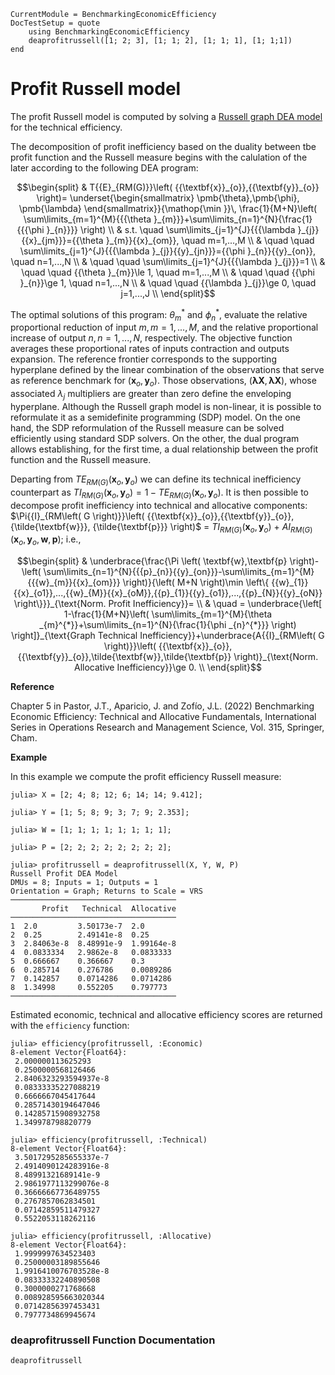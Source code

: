 ```@meta
CurrentModule = BenchmarkingEconomicEfficiency
DocTestSetup = quote
    using BenchmarkingEconomicEfficiency
    deaprofitrussell([1; 2; 3], [1; 1; 2], [1; 1; 1], [1; 1;1])
end
```

# Profit Russell model

The profit Russell model is computed by solving a [Russell graph DEA model](https://javierbarbero.github.io/DataEnvelopmentAnalysis.jl/stable/technical/russell/#Russell-Graph-Model) for the technical efficiency.

The decomposition of profit inefficiency based on the duality between tbe profit function and the Russell measure begins with the calulation of the later according to the following DEA program:

```math
\begin{split}
	& T{{E}_{RM(G)}}\left( {{\textbf{x}}_{o}},{{\textbf{y}}_{o}} \right)= \underset{\begin{smallmatrix} \pmb{\theta},\pmb{\phi}, \pmb{\lambda} \end{smallmatrix}}{\mathop{\min }}\, \frac{1}{M+N}\left( \sum\limits_{m=1}^{M}{{{\theta }_{m}}}+\sum\limits_{n=1}^{N}{\frac{1}{{{\phi }_{n}}}} \right) \\
	& s.t. \quad \sum\limits_{j=1}^{J}{{{\lambda }_{j}}{{x}_{jm}}}={{\theta }_{m}}{{x}_{om}}, \quad m=1,...,M   \\
	& \quad \quad \sum\limits_{j=1}^{J}{{{\lambda }_{j}}{{y}_{jn}}}={{\phi }_{n}}{{y}_{on}}, \quad n=1,...,N  \\
	& \quad \quad \sum\limits_{j=1}^{J}{{{\lambda }_{j}}}=1  \\
	& \quad \quad {{\theta }_{m}}\le 1, \quad m=1,...,M  \\
	& \quad \quad {{\phi }_{n}}\ge 1, \quad n=1,...,N  \\
	& \quad \quad {{\lambda }_{j}}\ge 0, \quad j=1,...,J  \\
\end{split}
```

The optimal solutions of this program: $\theta^*_{m}$ and $\phi^*_{n}$, evaluate the relative proportional reduction of input $m, m=1,...,M$, and the relative proportional increase of output $n, n=1,...,N$, respectively. The objective function averages these proportional rates of inputs contraction and outputs expansion. The reference frontier corresponds to the supporting hyperplane defined by the linear combination of the observations that serve as reference benchmark for $(\mathbf{x}_o,\mathbf{y}_o)$. Those observations, ($\mathbf{\lambda}\mathbf{X},\mathbf{\lambda}\mathbf{X}$), whose associated $\lambda_j$ multipliers are greater than zero define the enveloping hyperplane. Although the Russell graph model is non-linear, it is possible to reformulate it as a semidefinite programming (SDP) model. On the one hand, the SDP reformulation of the Russell measure can be solved efficiently using standard SDP solvers. On the other, the dual program allows establishing, for the first time, a dual relationship between the profit function and the Russell measure.

Departing from $T{{E}_{RM(G)}}({{\textbf{x}}_{o}},{{\textbf{y}}_{o}})$ we can define its technical inefficiency counterpart as $T{I}_{RM(G)}( {\textbf{x}_{o}},{\textbf{y}_{o}})=1-T{{E}_{RM(G)}} ({\textbf{x}_{o}},{\textbf{y}_{o}})$. It is then possible to decompose profit inefficiency into technical and allocative components: $\Pi{{I}_{RM\left( G \right)}}\left( {{\textbf{x}}_{o}},{{\textbf{y}}_{o}},{\tilde{\textbf{w}}}, {\tilde{\textbf{p}}} \right)$ = $T{{I}_{RM\left( G \right)}}\left( {{\textbf{x}}_{o}},{{\textbf{y}}_{o}} \right)$ + $A{{I}_{RM\left( G \right)}}\left( {{\textbf{x}}_{o}},{{\textbf{y}}_{o}}, {\textbf{w}}, {\textbf{p}} \right)$; i.e.,    

```math
\begin{split}
	& \underbrace{\frac{\Pi \left( \textbf{w},\textbf{p} \right)-\left( \sum\limits_{n=1}^{N}{{{p}_{n}}{{y}_{on}}}-\sum\limits_{m=1}^{M}{{{w}_{m}}{{x}_{om}}} \right)}{\left( M+N \right)\min \left\{ {{w}_{1}}{{x}_{o1}},...,{{w}_{M}}{{x}_{oM}},{{p}_{1}}{{y}_{o1}},...,{{p}_{N}}{{y}_{oN}} \right\}}}_{\text{Norm. Profit Inefficiency}}= \\ 
	& \quad = \underbrace{\left[ 1-\frac{1}{M+N}\left( \sum\limits_{m=1}^{M}{\theta _{m}^{*}}+\sum\limits_{n=1}^{N}{\frac{1}{\phi _{n}^{*}}} \right) \right]}_{\text{Graph Technical Inefficiency}}+\underbrace{A{{I}_{RM\left( G \right)}}\left( {{\textbf{x}}_{o}},{{\textbf{y}}_{o}},\tilde{\textbf{w}},\tilde{\textbf{p}} \right)}_{\text{Norm. Allocative Inefficiency}}\ge 0. \\ 
\end{split}
```
**Reference**

Chapter 5 in Pastor, J.T., Aparicio, J. and Zofío, J.L. (2022) Benchmarking Economic Efficiency: Technical and Allocative Fundamentals, International Series in Operations Research and Management Science, Vol. 315,  Springer, Cham. 

**Example**

In this example we compute the profit efficiency Russell measure:
```jldoctest 1
julia> X = [2; 4; 8; 12; 6; 14; 14; 9.412];

julia> Y = [1; 5; 8; 9; 3; 7; 9; 2.353];

julia> W = [1; 1; 1; 1; 1; 1; 1; 1];

julia> P = [2; 2; 2; 2; 2; 2; 2; 2];

julia> profitrussell = deaprofitrussell(X, Y, W, P)
Russell Profit DEA Model 
DMUs = 8; Inputs = 1; Outputs = 1
Orientation = Graph; Returns to Scale = VRS
─────────────────────────────────────
       Profit   Technical  Allocative
─────────────────────────────────────
1  2.0         3.50173e-7  2.0
2  0.25        2.49141e-8  0.25
3  2.84063e-8  8.48991e-9  1.99164e-8
4  0.0833334   2.9862e-8   0.0833333
5  0.666667    0.366667    0.3
6  0.285714    0.276786    0.0089286
7  0.142857    0.0714286   0.0714286
8  1.34998     0.552205    0.797773
─────────────────────────────────────
```

Estimated economic, technical and allocative efficiency scores are returned with the `efficiency` function:
```jldoctest 1
julia> efficiency(profitrussell, :Economic)
8-element Vector{Float64}:
 2.000000113625293
 0.2500000568126466
 2.8406323293594937e-8
 0.08333335227088219
 0.6666667045417644
 0.28571430194647046
 0.14285715908932758
 1.349978798820779
```
```jldoctest 1
julia> efficiency(profitrussell, :Technical)
8-element Vector{Float64}:
 3.5017295285655337e-7
 2.4914090124283916e-8
 8.48991321689141e-9
 2.9861977113299076e-8
 0.36666667736489755
 0.2767857062834501
 0.07142859511479327
 0.5522053118262116
```
```jldoctest 1
julia> efficiency(profitrussell, :Allocative)
8-element Vector{Float64}:
 1.9999997634523403
 0.25000003189855646
 1.9916410076703528e-8
 0.08333332240890508
 0.3000000271768668
 0.008928595663020344
 0.07142856397453431
 0.7977734869945674
```

### deaprofitrussell Function Documentation

```@docs
deaprofitrussell
```

